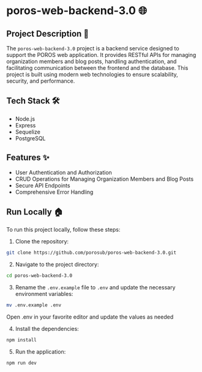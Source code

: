 # poros-web-backend-3.0 🌐

## Project Description 📜

The `poros-web-backend-3.0` project is a backend service designed to support the POROS web application. It provides RESTful APIs for managing organization members and blog posts, handling authentication, and facilitating communication between the frontend and the database. This project is built using modern web technologies to ensure scalability, security, and performance.

## Tech Stack 🛠️
- Node.js
- Express
- Sequelize
- PostgreSQL

## Features ✨
- User Authentication and Authorization
- CRUD Operations for Managing Organization Members and Blog Posts
- Secure API Endpoints
- Comprehensive Error Handling

## Run Locally 🏠

To run this project locally, follow these steps:

1. Clone the repository:

  ```bash
  git clone https://github.com/porosub/poros-web-backend-3.0.git
  ```

2. Navigate to the project directory:

  ```bash
  cd poros-web-backend-3.0
  ```

3. Rename the `.env.example` file to `.env` and update the necessary environment variables:

  ```bash
  mv .env.example .env
  ```
  Open .env in your favorite editor and update the values as needed

4. Install the dependencies:

  ```bash
  npm install
  ```

5. Run the application:

  ```bash
  npm run dev
  ```

